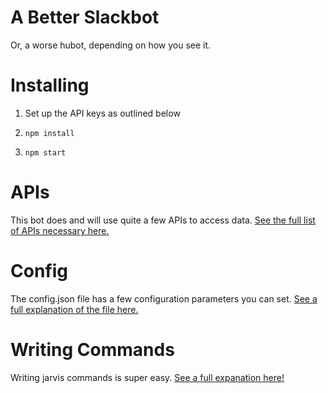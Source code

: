 # A Better Slackbot

Or, a worse hubot, depending on how you see it.

# Installing

1. Set up the API keys as outlined below

2. `npm install`

3. `npm start`

# APIs

This bot does and will use quite a few APIs to access data. [See the full list of APIs necessary here.](https://github.com/mhoc/jarvis/wiki/APIs)

# Config

The config.json file has a few configuration parameters you can set. [See a full explanation of the file here.](https://github.com/mhoc/jarvis/wiki/Config)

# Writing Commands

Writing jarvis commands is super easy. [See a full expanation here!](https://github.com/mhoc/jarvis/wiki/Writing%20New%20Commands)

